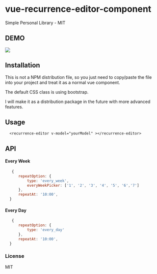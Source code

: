# vue-recurrence-editor-component

Simple Personal Library - MIT

## DEMO

<img src="https://github.com/RyanDaDeng/vue-scheduler-component/blob/master/demo_scheduler.gif"/>

## Installation

 This is not a NPM distribution file, so you just need to copy/paste the file into your project and treat it as a normal vue component.
 
 The default CSS class is using bootstrap.
 
 I will make it as a distribution package in the future with more advanced features.
 
## Usage

````vue
  <recurrence-editor v-model="yourModel" ></recurrence-editor>
 ````
## API

#### Every Week
````js
   {
      repeatOption: {
          type: 'every_week',
          everyWeekPicker: ['1', '2', '3', '4', '5', '6','7']
      },
      repeatAt: '10:00',
  }
````

#### Every Day
````js
   {
      repeatOption: {
          type: 'every_day'
      },
      repeatAt: '10:00',
  }
````


### License
MIT
